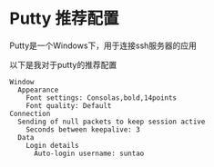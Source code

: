 # Putty 推荐配置

Putty是一个Windows下，用于连接ssh服务器的应用

以下是我对于putty的推荐配置

```
Window
  Appearance
    Font settings: Consolas,bold,14points
    Font quality: Default
Connection
  Sending of null packets to keep session active
    Seconds between keepalive: 3
  Data
    Login details
      Auto-login username: suntao
```